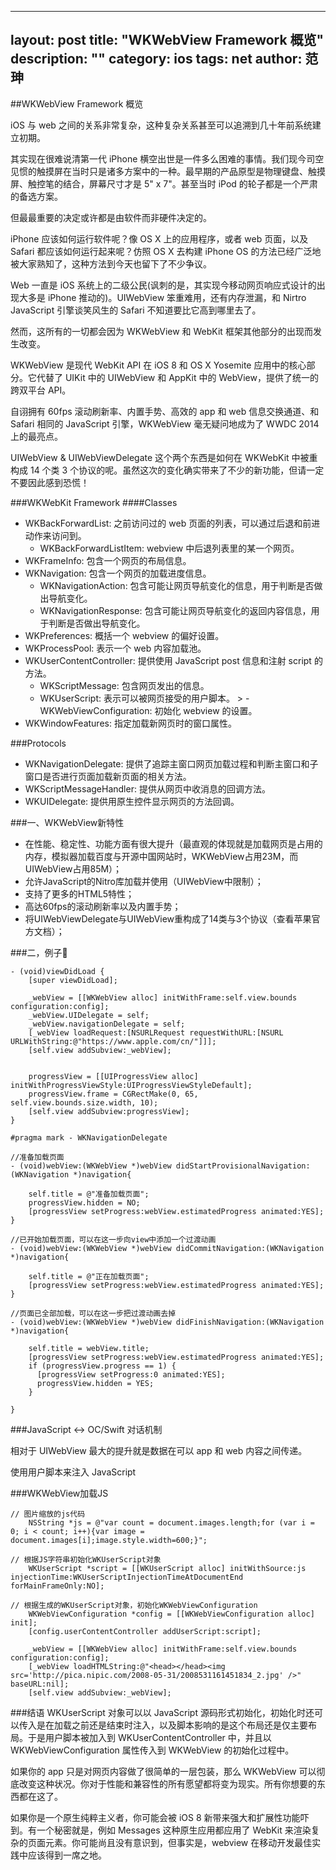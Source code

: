 
---
layout: post
title: "WKWeb​View Framework 概览"
description: ""
category: ios
tags: net
author: 范珅
--- 


##WKWeb​View Framework 概览

iOS 与 web 之间的关系非常复杂，这种复杂关系甚至可以追溯到几十年前系统建立初期。

其实现在很难说清第一代 iPhone 横空出世是一件多么困难的事情。我们现今司空见惯的触摸屏在当时只是诸多方案中的一种。最早期的产品原型是物理键盘、触摸屏、触控笔的结合，屏幕尺寸才是 5" x 7"。甚至当时 iPod 的轮子都是一个严肃的备选方案。

但最最重要的决定或许都是由软件而非硬件决定的。

iPhone 应该如何运行软件呢？像 OS X 上的应用程序，或者 web 页面，以及 Safari 都应该如何运行起来呢？仿照 OS X 去构建 iPhone OS 的方法已经广泛地被大家熟知了，这种方法到今天也留下了不少争议。

Web 一直是 iOS 系统上的二级公民(讽刺的是，其实现今移动网页响应式设计的出现大多是 iPhone 推动的)。UIWebView 笨重难用，还有内存泄漏，和 Nirtro JavaScript 引擎谈笑风生的 Safari 不知道要比它高到哪里去了。

然而，这所有的一切都会因为 WKWebView 和 WebKit 框架其他部分的出现而发生改变。


WKWebView 是现代 WebKit API 在 iOS 8 和 OS X Yosemite 应用中的核心部分。它代替了 UIKit 中的 UIWebView 和 AppKit 中的 WebView，提供了统一的跨双平台 API。

自诩拥有 60fps 滚动刷新率、内置手势、高效的 app 和 web 信息交换通道、和 Safari 相同的 JavaScript 引擎，WKWebView 毫无疑问地成为了 WWDC 2014 上的最亮点。

UIWebView & UIWebViewDelegate 这个两个东西是如何在 WKWebKit 中被重构成 14 个类 3 个协议的呢。虽然这次的变化确实带来了不少的新功能，但请一定不要因此感到恐慌！

###WKWebKit Framework
####Classes
 
   * WKBackForwardList: 之前访问过的 web 页面的列表，可以通过后退和前进动作来访问到。
      *  WKBackForwardListItem: webview 中后退列表里的某一个网页。
   * WKFrameInfo: 包含一个网页的布局信息。
   * WKNavigation: 包含一个网页的加载进度信息。
      * WKNavigationAction: 包含可能让网页导航变化的信息，用于判断是否做出导航变化。
	  * WKNavigationResponse: 包含可能让网页导航变化的返回内容信息，用于判断是否做出导航变化。
   * WKPreferences: 概括一个 webview 的偏好设置。
   * WKProcessPool: 表示一个 web 内容加载池。
   * WKUserContentController: 提供使用 JavaScript post 信息和注射 script 的方法。
      * WKScriptMessage: 包含网页发出的信息。
      * WKUserScript: 表示可以被网页接受的用户脚本。 > - WKWebViewConfiguration: 初始化 webview 的设置。
   * WKWindowFeatures: 指定加载新网页时的窗口属性。


###Protocols

   * WKNavigationDelegate: 提供了追踪主窗口网页加载过程和判断主窗口和子窗口是否进行页面加载新页面的相关方法。
   * WKScriptMessageHandler: 提供从网页中收消息的回调方法。
   * WKUIDelegate: 提供用原生控件显示网页的方法回调。



###一、WKWebView新特性

   * 在性能、稳定性、功能方面有很大提升（最直观的体现就是加载网页是占用的内存，模拟器加载百度与开源中国网站时，WKWebView占用23M，而UIWebView占用85M）；
   * 允许JavaScript的Nitro库加载并使用（UIWebView中限制）；
   * 支持了更多的HTML5特性；
   * 高达60fps的滚动刷新率以及内置手势；
   * 将UIWebViewDelegate与UIWebView重构成了14类与3个协议（查看苹果官方文档）；
   
###二，例子🌰

	- (void)viewDidLoad {
    	[super viewDidLoad];
    
	    _webView = [[WKWebView alloc] initWithFrame:self.view.bounds configuration:config];
	    _webView.UIDelegate = self;
    	_webView.navigationDelegate = self;
	    [_webView loadRequest:[NSURLRequest requestWithURL:[NSURL URLWithString:@"https://www.apple.com/cn/"]]];
    	[self.view addSubview:_webView];
    
    
	    progressView = [[UIProgressView alloc] initWithProgressViewStyle:UIProgressViewStyleDefault];
    	progressView.frame = CGRectMake(0, 65, self.view.bounds.size.width, 10);
	    [self.view addSubview:progressView];
	}

	#pragma mark - WKNavigationDelegate

	//准备加载页面
	- (void)webView:(WKWebView *)webView didStartProvisionalNavigation:(WKNavigation *)navigation{
    
    	self.title = @"准备加载页面";
    	progressView.hidden = NO;
    	[progressView setProgress:webView.estimatedProgress animated:YES];
	}

	//已开始加载页面，可以在这一步向view中添加一个过渡动画
	- (void)webView:(WKWebView *)webView didCommitNavigation:(WKNavigation *)navigation{

    	self.title = @"正在加载页面";
    	[progressView setProgress:webView.estimatedProgress animated:YES];
	}

	//页面已全部加载，可以在这一步把过渡动画去掉
	- (void)webView:(WKWebView *)webView didFinishNavigation:(WKNavigation *)navigation{
    
    	self.title = webView.title;
    	[progressView setProgress:webView.estimatedProgress animated:YES];
    	if (progressView.progress == 1) {
      	  [progressView setProgress:0 animated:YES];
      	  progressView.hidden = YES;
    	}
    
	}
	
###JavaScript ↔︎ OC/Swift 对话机制

相对于 UIWebView 最大的提升就是数据在可以 app 和 web 内容之间传递。

使用用户脚本来注入 JavaScript

###WKWebView加载JS
	
	// 图片缩放的js代码
		NSString *js = @"var count = document.images.length;for (var i = 0; i < count; i++){var image = document.images[i];image.style.width=600;}";
    
    // 根据JS字符串初始化WKUserScript对象
	    WKUserScript *script = [[WKUserScript alloc] initWithSource:js injectionTime:WKUserScriptInjectionTimeAtDocumentEnd forMainFrameOnly:NO];
    
    // 根据生成的WKUserScript对象，初始化WKWebViewConfiguration
    	WKWebViewConfiguration *config = [[WKWebViewConfiguration alloc] init];
    	[config.userContentController addUserScript:script];
    
    	_webView = [[WKWebView alloc] initWithFrame:self.view.bounds configuration:config];
    	[_webView loadHTMLString:@"<head></head><img src='http://pica.nipic.com/2008-05-31/2008531161451834_2.jpg' />" baseURL:nil];
    	[self.view addSubview:_webView];
    	

###结语
WKUserScript 对象可以以 JavaScript 源码形式初始化，初始化时还可以传入是在加载之前还是结束时注入，以及脚本影响的是这个布局还是仅主要布局。于是用户脚本被加入到 WKUserContentController 中，并且以 WKWebViewConfiguration 属性传入到 WKWebView 的初始化过程中。

如果你的 app 只是对网页内容做了很简单的一层包装，那么 WKWebView 可以彻底改变这种状况。你对于性能和兼容性的所有愿望都将变为现实。所有你想要的东西都在这了。

如果你是一个原生纯粹主义者，你可能会被 iOS 8 新带来强大和扩展性功能吓到。有一个秘密就是，例如 Messages 这种原生应用都应用了 WebKit 来渲染复杂的页面元素。你可能尚且没有意识到，但事实是，webview 在移动开发最佳实践中应该得到一席之地。
    	